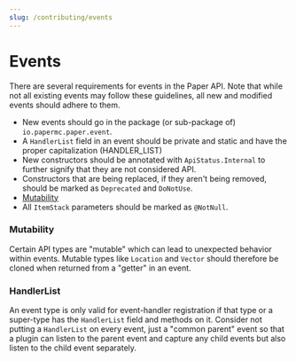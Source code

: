 ```yaml
---
slug: /contributing/events
---
```


# Events
There are several requirements for events in the Paper API. Note that while not all existing events may follow these
guidelines, all new and modified events should adhere to them.

* New events should go in the package (or sub-package of) `io.papermc.paper.event`. 
* A `HandlerList` field in an event should be private and static and have the proper capitalization (HANDLER_LIST)
* New constructors should be annotated with `ApiStatus.Internal` to further signify that they are not considered API.
* Constructors that are being replaced, if they aren't being removed, should be marked as `Deprecated` and `DoNotUse`.
* [Mutability](#mutability)
* All `ItemStack` parameters should be marked as `@NotNull`.


### Mutability
Certain API types are "mutable" which can lead to unexpected behavior within events. Mutable types like
`Location` and `Vector` should therefore be cloned when returned from a "getter" in an event.


### HandlerList
An event type is only valid for event-handler registration if that type or a super-type has the `HandlerList` field and methods on it.
Consider not putting a `HandlerList` on every event, just a "common parent" event so that a plugin can listen to the 
parent event and capture any child events but also listen to the child event separately.


